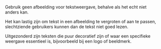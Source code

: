 <!-- @license CC0-1.0 -->

Gebruik geen afbeelding voor tekstweergave, behalve als het echt niet anders kan.

Het kan lastig zijn om tekst in een afbeelding te vergroten of aan te passen, slechtziende gebruikers kunnen dan de tekst niet goed lezen.

Uitgezonderd zijn teksten die puur decoratief zijn of waar een specifieke weergave essentieel is, bijvoorbeeld bij een logo of beeldmerk.
